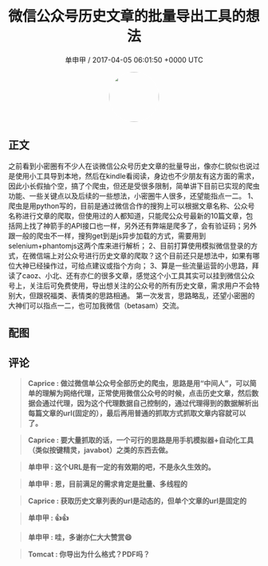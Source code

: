 <h1 align="center">微信公众号历史文章的批量导出工具的想法</h1>
<p align="center">
    <a>单申甲 / 2017-04-05 06:01:50 &#43;0000 UTC</a>
</p>

<div align="center">
    <img src="https://images.zsxq.com/FkczeaGnnKPHRgomtFuo7752V94Z?e=1590940799&amp;token=kIxbL07-8jAj8w1n4s9zv64FuZZNEATmlU_Vm6zD:jHfShT2b1knq1NOE4aVfK9VEQhU=" width="100" height="100" style="border:1px solid;border-radius:50%; color:#ffffff"/>
</div>

## 正文

<div>
之前看到小密圈有不少人在谈微信公众号历史文章的批量导出，像亦仁貌似也说过是使用小工具导到本地，然后在kindle看阅读，身边也不少朋友有这方面的需求，因此小长假抽个空，搞了个爬虫，但还是受很多限制，简单讲下目前已实现的爬虫功能、一些关键点以及后续的一些想法，小密圈牛人很多，还望能指点一二。
1、爬虫是用python写的，目前是通过微信合作的搜狗上可以根据文章名称、公众号名称进行文章的爬取，但使用过的人都知道，只能爬公众号最新的10篇文章，包括网上找了神箭手的API接口也一样，另外还有弊端是爬多了，会有验证码；另外跟一般的爬虫不一样，搜狗get到是js异步加载的方式，需要用到selenium&#43;phantomjs这两个库来进行解析；
2、目前打算使用模拟微信登录的方式，在微信端上对公众号进行历史文章的爬取？这个目前还只是想法中，如果有哪位大神已经操作过，可给点建议或指个方向；
3、算是一些流量运营的小思路，拜读了caoz、小北、还有亦仁的很多文章，感觉这个小工具其实可以挂到微信公众号上，关注后可免费使用，导出想关注的公众号的所有历史文章，需求用户不会特别大，但跟祝福类、表情类的思路相通。
第一次发言，思路略乱，还望小密圈的大神们可以指点一二，也可加我微信（betasam）交流。
</div>

## 配图
<div class="image" align="center">

</div>

## 评论

<div align="left">
<div>

<blockquote >
<span> <strong>Caprice : 做过微信单公众号全部历史的爬虫，思路是用“中间人”，可以简单的理解为网络代理，正常使用微信公众号的时候，点击历史文章，然后数据会通过代理，因为这个代理数据自己控制的，通过代理得到的数据解析出每篇文章的url(固定的），最后再用普通的抓取方式抓取文章内容就可以了。 </strong></span>
</blockquote>

<blockquote >
<span> <strong>Caprice : 要大量抓取的话，一个可行的思路是用手机模拟器&#43;自动化工具（类似按键精灵，javabot）之类的东西去做。 </strong></span>
</blockquote>

<blockquote >
<span> <strong>单申甲 : 这个URL是有一定的有效期的吧，不是永久生效的。 </strong></span>
</blockquote>

<blockquote >
<span> <strong>单申甲 : 恩，目前满足的需求肯定是批量、多线程的 </strong></span>
</blockquote>

<blockquote >
<span> <strong>Caprice : 获取历史文章列表的url是动态的，但单个文章的url是固定的 </strong></span>
</blockquote>

<blockquote >
<span> <strong>单申甲 : 👍👍 </strong></span>
</blockquote>

<blockquote >
<span> <strong>单申甲 : 哇，多谢亦仁大大赞赏😄 </strong></span>
</blockquote>

<blockquote >
<span> <strong>Tomcat : 你导出为什么格式？PDF吗？ </strong></span>
</blockquote>

</div>
</div>